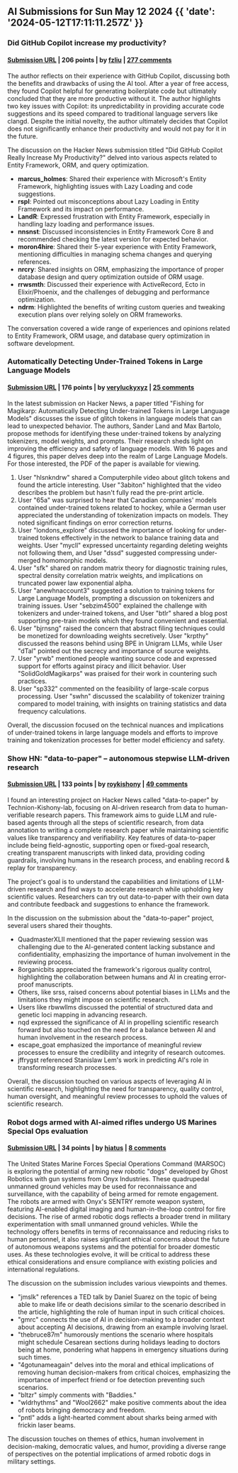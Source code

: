 ## AI Submissions for Sun May 12 2024 {{ 'date': '2024-05-12T17:11:11.257Z' }}

### Did GitHub Copilot increase my productivity?

#### [Submission URL](https://trace.yshui.dev/2024-05-copilot.html#did-github-copilot-really-increase-my-productivity) | 206 points | by [fzliu](https://news.ycombinator.com/user?id=fzliu) | [277 comments](https://news.ycombinator.com/item?id=40338241)

The author reflects on their experience with GitHub Copilot, discussing both the benefits and drawbacks of using the AI tool. After a year of free access, they found Copilot helpful for generating boilerplate code but ultimately concluded that they are more productive without it. The author highlights two key issues with Copilot: its unpredictability in providing accurate code suggestions and its speed compared to traditional language servers like clangd. Despite the initial novelty, the author ultimately decides that Copilot does not significantly enhance their productivity and would not pay for it in the future.

The discussion on the Hacker News submission titled "Did GitHub Copilot Really Increase My Productivity?" delved into various aspects related to Entity Framework, ORM, and query optimization.

- **marcus_holmes**: Shared their experience with Microsoft's Entity Framework, highlighting issues with Lazy Loading and code suggestions.
- **rspl**: Pointed out misconceptions about Lazy Loading in Entity Framework and its impact on performance.
- **LandR**: Expressed frustration with Entity Framework, especially in handling lazy loading and performance issues.  
- **nnsnst**: Discussed inconsistencies in Entity Framework Core 8 and recommended checking the latest version for expected behavior.
- **moron4hire**: Shared their 5-year experience with Entity Framework, mentioning difficulties in managing schema changes and querying references.
- **nrcry**: Shared insights on ORM, emphasizing the importance of proper database design and query optimization outside of ORM usage.
- **rrwsmth**: Discussed their experience with ActiveRecord, Ecto in Elixir/Phoenix, and the challenges of debugging and performance optimization.
- **ndrm**: Highlighted the benefits of writing custom queries and tweaking execution plans over relying solely on ORM frameworks.

The conversation covered a wide range of experiences and opinions related to Entity Framework, ORM usage, and database query optimization in software development.

### Automatically Detecting Under-Trained Tokens in Large Language Models

#### [Submission URL](https://arxiv.org/abs/2405.05417) | 176 points | by [veryluckyxyz](https://news.ycombinator.com/user?id=veryluckyxyz) | [25 comments](https://news.ycombinator.com/item?id=40332651)

In the latest submission on Hacker News, a paper titled "Fishing for Magikarp: Automatically Detecting Under-trained Tokens in Large Language Models" discusses the issue of glitch tokens in language models that can lead to unexpected behavior. The authors, Sander Land and Max Bartolo, propose methods for identifying these under-trained tokens by analyzing tokenizers, model weights, and prompts. Their research sheds light on improving the efficiency and safety of language models. With 16 pages and 4 figures, this paper delves deep into the realm of Large Language Models. For those interested, the PDF of the paper is available for viewing.

1. User "hlsnkndrw" shared a Computerphile video about glitch tokens and found the article interesting. User "3abiton" highlighted that the video describes the problem but hasn't fully read the pre-print article.
2. User "65a" was surprised to hear that Canadian companies' models contained under-trained tokens related to hockey, while a German user appreciated the understanding of tokenization impacts on models. They noted significant findings on error correction returns.
3. User "londons_explore" discussed the importance of looking for under-trained tokens effectively in the network to balance training data and weights. User "mycll" expressed uncertainty regarding deleting weights not following them, and User "dssd" suggested compressing under-merged homomorphic models.
4. User "sfk" shared on random matrix theory for diagnostic training rules, spectral density correlation matrix weights, and implications on truncated power law exponential alpha.  
5. User "anewhnaccount3" suggested a solution to training tokens for Large Language Models, prompting a discussion on tokenizers and training issues. User "sebzim4500" explained the challenge with tokenizers and under-trained tokens, and User "btlr" shared a blog post supporting pre-train models which they found convenient and essential.
6. User "bjrnsng" raised the concern that abstract filing techniques could be monetized for downloading weights secretively. User "krpthy" discussed the reasons behind using BPE in Unigram LLMs, while User "dTal" pointed out the secrecy and importance of source weights.
7. User "yrwb" mentioned people wanting source code and expressed support for efforts against piracy and illicit behavior. User "SolidGoldMagikarps" was praised for their work in countering such practices.
8. User "sp332" commented on the feasibility of large-scale corpus processing. User "swhn" discussed the scalability of tokenizer training compared to model training, with insights on training statistics and data frequency calculations.

Overall, the discussion focused on the technical nuances and implications of under-trained tokens in large language models and efforts to improve training and tokenization processes for better model efficiency and safety.

### Show HN: "data-to-paper" – autonomous stepwise LLM-driven research

#### [Submission URL](https://github.com/Technion-Kishony-lab/data-to-paper) | 133 points | by [roykishony](https://news.ycombinator.com/user?id=roykishony) | [49 comments](https://news.ycombinator.com/item?id=40331850)

I found an interesting project on Hacker News called "data-to-paper" by Technion-Kishony-lab, focusing on AI-driven research from data to human-verifiable research papers. This framework aims to guide LLM and rule-based agents through all the steps of scientific research, from data annotation to writing a complete research paper while maintaining scientific values like transparency and verifiability. Key features of data-to-paper include being field-agnostic, supporting open or fixed-goal research, creating transparent manuscripts with linked data, providing coding guardrails, involving humans in the research process, and enabling record & replay for transparency.

The project's goal is to understand the capabilities and limitations of LLM-driven research and find ways to accelerate research while upholding key scientific values. Researchers can try out data-to-paper with their own data and contribute feedback and suggestions to enhance the framework.

In the discussion on the submission about the "data-to-paper" project, several users shared their thoughts. 

- QuadmasterXLII mentioned that the paper reviewing session was challenging due to the AI-generated content lacking substance and confidentiality, emphasizing the importance of human involvement in the reviewing process.
- 8organicbits appreciated the framework's rigorous quality control, highlighting the collaboration between humans and AI in creating error-proof manuscripts.
- Others, like srss, raised concerns about potential biases in LLMs and the limitations they might impose on scientific research.
- Users like rbwwllms discussed the potential of structured data and genetic loci mapping in advancing research.
- nqd expressed the significance of AI in propelling scientific research forward but also touched on the need for a balance between AI and human involvement in the research process.
- escape_goat emphasized the importance of meaningful review processes to ensure the credibility and integrity of research outcomes.
- jffrygst referenced Stanislaw Lem's work in predicting AI's role in transforming research processes.

Overall, the discussion touched on various aspects of leveraging AI in scientific research, highlighting the need for transparency, quality control, human oversight, and meaningful review processes to uphold the values of scientific research.

### Robot dogs armed with AI-aimed rifles undergo US Marines Special Ops evaluation

#### [Submission URL](https://arstechnica.com/gadgets/2024/05/robot-dogs-armed-with-ai-targeting-rifles-undergo-us-marines-special-ops-evaluation/) | 34 points | by [hiatus](https://news.ycombinator.com/user?id=hiatus) | [8 comments](https://news.ycombinator.com/item?id=40336606)

The United States Marine Forces Special Operations Command (MARSOC) is exploring the potential of arming new robotic "dogs" developed by Ghost Robotics with gun systems from Onyx Industries. These quadrupedal unmanned ground vehicles may be used for reconnaissance and surveillance, with the capability of being armed for remote engagement. The robots are armed with Onyx's SENTRY remote weapon system, featuring AI-enabled digital imaging and human-in-the-loop control for fire decisions. The rise of armed robotic dogs reflects a broader trend in military experimentation with small unmanned ground vehicles. While the technology offers benefits in terms of reconnaissance and reducing risks to human personnel, it also raises significant ethical concerns about the future of autonomous weapons systems and the potential for broader domestic uses. As these technologies evolve, it will be critical to address these ethical considerations and ensure compliance with existing policies and international regulations.

The discussion on the submission includes various viewpoints and themes. 

- "jmslk" references a TED talk by Daniel Suarez on the topic of being able to make life or death decisions similar to the scenario described in the article, highlighting the role of human input in such critical choices.
- "gmrc" connects the use of AI in decision-making to a broader context about accepting AI decisions, drawing from an example involving Israel.
- "thebruce87m" humorously mentions the scenario where hospitals might schedule Cesarean sections during holidays leading to doctors being at home, pondering what happens in emergency situations during such times.
- "4gotunameagain" delves into the moral and ethical implications of removing human decision-makers from critical choices, emphasizing the importance of imperfect friend or foe detection preventing such scenarios.
- "bltzr" simply comments with "Baddies."
- "wldrhythms" and "Wool2662" make positive comments about the idea of robots bringing democracy and freedom.
- "pntl" adds a light-hearted comment about sharks being armed with frickin laser beams.

The discussion touches on themes of ethics, human involvement in decision-making, democratic values, and humor, providing a diverse range of perspectives on the potential implications of armed robotic dogs in military settings.

